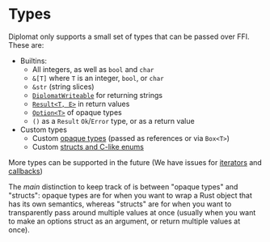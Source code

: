 # Types

Diplomat only supports a small set of types that can be passed over FFI. These are:

 - Builtins:
     - All integers, as well as `bool` and `char`
     - `&[T]` where `T` is an integer, `bool`, or `char`
     - `&str` (string slices)
     - [`DiplomatWriteable`](./writeable.md) for returning strings
     - [`Result<T, E>`](./result.md) in return values
     - [`Option<T>`](./option.md) of opaque types
     - `()` as a `Result` `Ok`/`Error` type, or as a return value
 - Custom types
     - Custom [opaque types](./opaque.md) (passed as references or via `Box<T>`)
     - Custom [structs and C-like enums](./structs.md)

More types can be supported in the future (We have issues for [iterators](https://github.com/rust-diplomat/diplomat/issues/251) and [callbacks](https://github.com/rust-diplomat/diplomat/issues/146))

The _main_ distinction to keep track of is between "opaque types" and "structs": opaque types are for when you want to wrap a Rust object that has its own semantics, whereas "structs" are for when you want to transparently pass around multiple values at once (usually when you want to make an options struct as an argument, or return multiple values at once).
